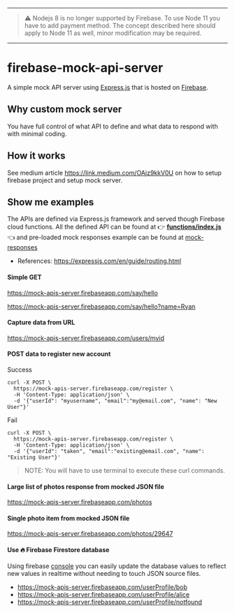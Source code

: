 ----

> ⚠️ Nodejs 8 is no longer supported by Firebase. To use Node 11 you have to add payment method. 
> The concept described here should apply to Node 11 as well, minor modification may be required.

----

# firebase-mock-api-server
A simple mock API server using [Express.js](https://expressjs.com/) that is hosted on [Firebase](https://firebase.google.com/).

## Why custom mock server
You have full control of what API to define and what data to respond with with minimal coding.

## How it works
See medium article https://link.medium.com/OAjz9kkV0U on how to setup firebase project and setup mock server.

## Show me examples
The APIs are defined via Express.js framework and served though Firebase cloud functions. All the defined API can be found at 👉 **[functions/index.js](https://github.com/amardeshbd/firebase-mock-api-server/blob/master/functions/index.js)** 👈
and pre-loaded mock responses example can be found at [mock-responses](https://github.com/amardeshbd/firebase-mock-api-server/tree/master/functions/mock-responses)

* References: https://expressjs.com/en/guide/routing.html

#### Simple GET
https://mock-apis-server.firebaseapp.com/say/hello  

https://mock-apis-server.firebaseapp.com/say/hello?name=Ryan

#### Capture data from URL
https://mock-apis-server.firebaseapp.com/users/myid

#### POST data to register new account
Success
```
curl -X POST \
  https://mock-apis-server.firebaseapp.com/register \
  -H 'Content-Type: application/json' \
  -d '{"userId": "myusername", "email":"my@email.com", "name": "New User"}'
```

Fail
```
curl -X POST \
  https://mock-apis-server.firebaseapp.com/register \
  -H 'Content-Type: application/json' \
  -d '{"userId": "taken", "email":"existing@email.com", "name": "Existing User"}'
```

> NOTE: You will have to use terminal to execute these curl commands.

#### Large list of photos response from mocked JSON file
https://mock-apis-server.firebaseapp.com/photos

#### Single photo item from mocked JSON file
https://mock-apis-server.firebaseapp.com/photos/29647

#### Use :fire: Firebase Firestore database
Using firebase [console](https://console.firebase.google.com) you can easily update the database values
to reflect new values in realtime without needing to touch JSON source files.

* https://mock-apis-server.firebaseapp.com/userProfile/bob
* https://mock-apis-server.firebaseapp.com/userProfile/alice
* https://mock-apis-server.firebaseapp.com/userProfile/notfound
